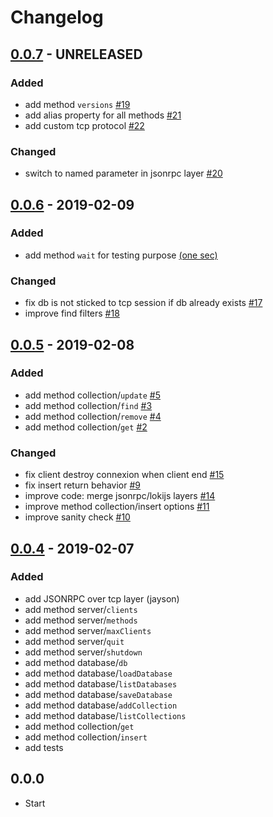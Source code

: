 # Changelog

## [0.0.7](https://github.com/sloki-project/sloki/milestone/5) - UNRELEASED

### Added
* add method `versions` [#19](https://github.com/sloki-project/sloki/issues/19)
* add alias property for all methods [#21](https://github.com/sloki-project/sloki/issues/21)
* add custom tcp protocol [#22](https://github.com/sloki-project/sloki/issues/22)

### Changed
* switch to named parameter in jsonrpc layer [#20](https://github.com/sloki-project/sloki/issues/20)


## [0.0.6](https://github.com/sloki-project/sloki/milestone/4) - 2019-02-09

### Added
* add method `wait` for testing purpose [(one sec)](https://github.com/sloki-project/sloki/commit/80c51ac81d18e18794f1782486aec9d8b4166c55)

### Changed
* fix db is not sticked to tcp session if db already exists [#17](https://github.com/sloki-project/sloki/issues/17)
* improve find filters [#18](https://github.com/sloki-project/sloki/issues/18)



## [0.0.5](https://github.com/sloki-project/sloki/milestone/3) - 2019-02-08

### Added
* add method collection/`update` [#5](https://github.com/sloki-project/sloki/issues/5)
* add method collection/`find` [#3](https://github.com/sloki-project/sloki/issues/3)
* add method collection/`remove` [#4](https://github.com/sloki-project/sloki/issues/4)
* add method collection/`get` [#2](https://github.com/sloki-project/sloki/issues/2)

### Changed
* fix client destroy connexion when client end [#15](https://github.com/sloki-project/sloki/issues/15)
* fix insert return behavior [#9](https://github.com/sloki-project/sloki/issues/9)
* improve code: merge jsonrpc/lokijs layers [#14](https://github.com/sloki-project/sloki/issues/14)
* improve method collection/insert options [#11](https://github.com/sloki-project/sloki/issues/11)
* improve sanity check [#10](https://github.com/sloki-project/sloki/issues/10)



## [0.0.4](https://github.com/sloki-project/sloki/milestone/2) - 2019-02-07

### Added
* add JSONRPC over tcp layer (jayson)
* add method server/`clients`
* add method server/`methods`
* add method server/`maxClients`
* add method server/`quit`
* add method server/`shutdown`
* add method database/`db`
* add method database/`loadDatabase`
* add method database/`listDatabases`
* add method database/`saveDatabase`
* add method database/`addCollection`
* add method database/`listCollections`
* add method collection/`get`
* add method collection/`insert`
* add tests



## 0.0.0

* Start
